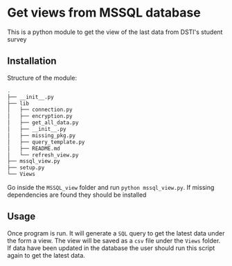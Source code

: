 # Get views from MSSQL database

This is a python module to get the view of the last data from DSTI's student survey

## Installation

Structure of the module:

```bash
.
├── __init__.py
├── lib
│   ├── connection.py
│   ├── encryption.py
│   ├── get_all_data.py
│   ├── __init__.py
│   ├── missing_pkg.py
│   ├── query_template.py
│   ├── README.md
│   └── refresh_view.py
├── mssql_view.py
├── setup.py
└── Views
```
Go inside the `MSSQL_view` folder and run `python mssql_view.py`. If missing dependencies are found they should be installed

## Usage

Once program is run. It will generate a `SQL` query to get the latest data under the form a view. The view will be saved as a `csv` file under the `Views` folder. If data have been updated in the database the user should run this script again to get the latest data.
